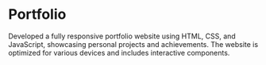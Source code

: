 # Portfolio
Developed a fully responsive portfolio website using HTML, CSS, and JavaScript, showcasing personal projects and achievements. The website is optimized for various devices and includes interactive components.
